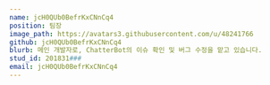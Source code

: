 ```yaml
---
name: jcH0QUb0BefrKxCNnCq4
position: 팀장
image_path: https://avatars3.githubusercontent.com/u/48241766
github: jcH0QUb0BefrKxCNnCq4
blurb: 메인 개발자로, ChatterBot의 이슈 확인 및 버그 수정을 맡고 있습니다.
stud_id: 201831###
email: jcH0QUb0BefrKxCNnCq4
---
```

